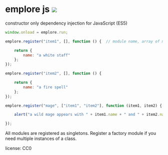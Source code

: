 # emplore js ![](https://summonstrike.com/images/15.png "")

constructor only dependency injection for JavaScript (ES5)

```javascript
window.onload = emplore.run;

emplore.register("item1", [], function () {  // module name, array of modules we need, the module itself

    return {
        name: "a white staff"
    };
});

emplore.register("item2", [], function () {

    return {
        name: "a fire spell"
    };
});

emplore.register("mage", ["item1", "item2"], function (item1, item2) {

    alert("a wild mage appears with " + item1.name + " and " + item2.name);

});
```

All modules are registered as singletons. Register a factory module if you need multiple instances of a class.

license: CC0
